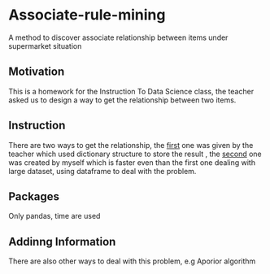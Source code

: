 # Associate-rule-mining
A method to discover associate relationship between items under supermarket situation

## Motivation

This is a homework for the Instruction To Data Science class, the teacher asked us to design a way to get the relationship between two items.

## Instruction
There are two ways to get the relationship, the [first](https://github.com/AAAthenasty/Associate-rule-mining/blob/master/First_method.ipynb) one was given by the teacher which used dictionary structure to store the result , the  [second](https://github.com/AAAthenasty/Associate-rule-mining/blob/master/Second_Method.ipynb) one was created by myself which is faster even than the first one dealing with large dataset, using dataframe to deal with the problem.

## Packages
Only pandas, time are used 

## Addinng Information
There are also other ways to deal with this problem, e.g Aporior algorithm
